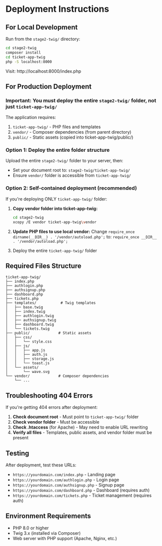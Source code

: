 # Deployment Instructions

## For Local Development

Run from the `stage2-twig/` directory:

```bash
cd stage2-twig
composer install
cd ticket-app-twig
php -S localhost:8000
```

Visit: http://localhost:8000/index.php

## For Production Deployment

### Important: You must deploy the entire `stage2-twig/` folder, not just `ticket-app-twig/`

The application requires:

1. `ticket-app-twig/` - PHP files and templates
2. `vendor/` - Composer dependencies (from parent directory)
3. `public/` - Static assets (copied into ticket-app-twig/public/)

### Option 1: Deploy the entire folder structure

Upload the entire `stage2-twig/` folder to your server, then:

- Set your document root to: `stage2-twig/ticket-app-twig/`
- Ensure `vendor/` folder is accessible from `ticket-app-twig/`

### Option 2: Self-contained deployment (recommended)

If you're deploying ONLY `ticket-app-twig/` folder:

1. **Copy vendor folder into ticket-app-twig:**

   ```bash
   cd stage2-twig
   xcopy /E vendor ticket-app-twig\vendor
   ```

2. **Update PHP files to use local vendor:**
   Change `require_once dirname(__DIR__) . '/vendor/autoload.php';`
   to: `require_once __DIR__ . '/vendor/autoload.php';`

3. Deploy the entire `ticket-app-twig/` folder

## Required Files Structure

```
ticket-app-twig/
├── index.php
├── authlogin.php
├── authsignup.php
├── dashboard.php
├── tickets.php
├── templates/           # Twig templates
│   ├── base.twig
│   ├── index.twig
│   ├── authlogin.twig
│   ├── authsignup.twig
│   ├── dashboard.twig
│   └── tickets.twig
├── public/             # Static assets
│   ├── css/
│   │   └── style.css
│   ├── js/
│   │   ├── app.js
│   │   ├── auth.js
│   │   ├── storage.js
│   │   └── toast.js
│   └── assets/
│       └── wave.svg
└── vendor/             # Composer dependencies
    └── ...
```

## Troubleshooting 404 Errors

If you're getting 404 errors after deployment:

1. **Check document root** - Must point to `ticket-app-twig/` folder
2. **Check vendor folder** - Must be accessible
3. **Check .htaccess** (for Apache) - May need to enable URL rewriting
4. **Verify all files** - Templates, public assets, and vendor folder must be present

## Testing

After deployment, test these URLs:

- `https://yourdomain.com/index.php` - Landing page
- `https://yourdomain.com/authlogin.php` - Login page
- `https://yourdomain.com/authsignup.php` - Signup page
- `https://yourdomain.com/dashboard.php` - Dashboard (requires auth)
- `https://yourdomain.com/tickets.php` - Ticket management (requires auth)

## Environment Requirements

- PHP 8.0 or higher
- Twig 3.x (installed via Composer)
- Web server with PHP support (Apache, Nginx, etc.)
